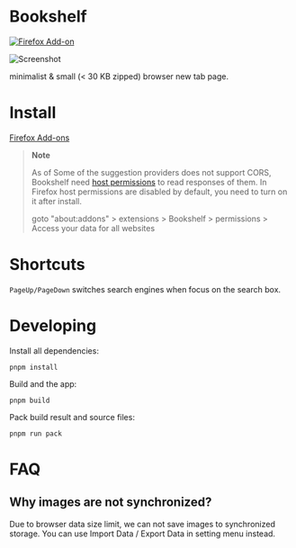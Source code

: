 # Bookshelf

[![Firefox Add-on](https://img.shields.io/amo/v/bookshelf-newtab)](https://addons.mozilla.org/en-US/firefox/addon/bookshelf-newtab)

![Screenshot](https://github.com/Kaciras/browser-theme/raw/master/doc/screenshot.webp)
 
minimalist & small (< 30 KB zipped) browser new tab page.

# Install

[Firefox Add-ons](https://addons.mozilla.org/en-US/firefox/addon/bookshelf-newtab)

> **Note**
> 
> As of Some of the suggestion providers does not support CORS, Bookshelf need [host permissions](https://developer.mozilla.org/en-US/docs/Mozilla/Add-ons/WebExtensions/manifest.json/host_permissions) to read responses of them. In Firefox host permissions are disabled by default, you need to turn on it after install.
> 
> goto "about:addons" > extensions > Bookshelf > permissions > Access your data for all websites

# Shortcuts

`PageUp/PageDown` switches search engines when focus on the search box.

# Developing

Install all dependencies:

```
pnpm install
```

Build and the app:

```
pnpm build
```

Pack build result and source files:

```
pnpm run pack
```

# FAQ

## Why images are not synchronized?

Due to browser data size limit, we can not save images to synchronized storage. You can use Import Data / Export Data in setting menu instead.
